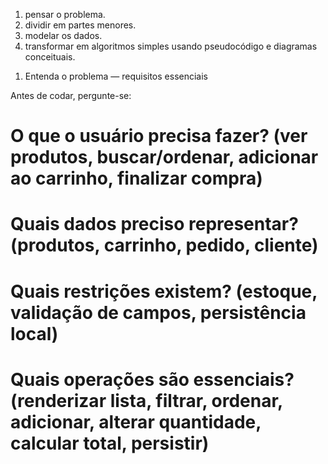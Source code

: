 1. pensar o problema.
2. dividir em partes menores. 
3. modelar os dados.  
4. transformar em algoritmos simples usando pseudocódigo e diagramas conceituais.

1) Entenda o problema — requisitos essenciais

Antes de codar, pergunte-se:

# O que o usuário precisa fazer? (ver produtos, buscar/ordenar, adicionar ao carrinho, finalizar compra)

# Quais dados preciso representar? (produtos, carrinho, pedido, cliente)

# Quais restrições existem? (estoque, validação de campos, persistência local)

# Quais operações são essenciais? (renderizar lista, filtrar, ordenar, adicionar, alterar quantidade, calcular total, persistir)

